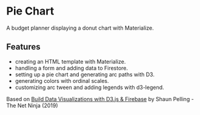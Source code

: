 # Pie Chart

A budget planner displaying a donut chart with Materialize.

<!-- <p align="center">
        <img src="screenshot.png">
</p> -->

## Features

- creating an HTML template with Materialize.
- handling a form and adding data to Firestore.
- setting up a pie chart and generating arc paths with D3.
- generating colors with ordinal scales.
- customizing arc tween and adding legends with d3-legend.

Based on [Build Data Visualizations with D3.js & Firebase](https://www.udemy.com/course/build-data-uis-with-d3-firebase/) by Shaun Pelling - The Net Ninja (2019)
